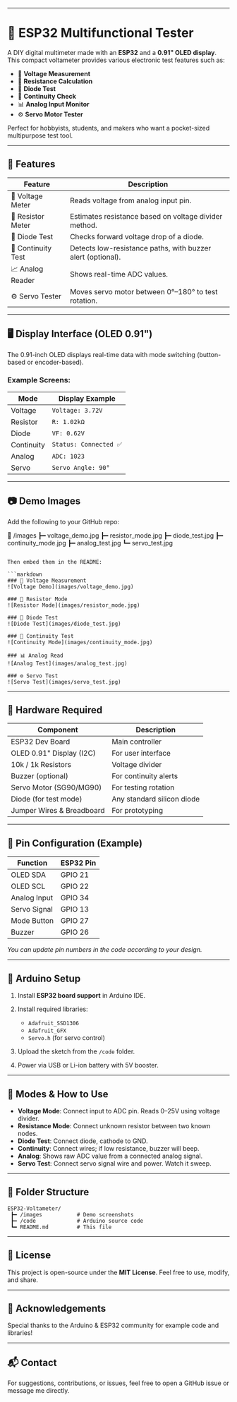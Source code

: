 

---

# 🔌 ESP32 Multifunctional Tester

A DIY digital multimeter made with an **ESP32** and a **0.91" OLED display**. This compact voltameter provides various electronic test features such as:
- 📐 **Voltage Measurement**
- 📏 **Resistance Calculation**
- 🔦 **Diode Test**
- 🔔 **Continuity Check**
- 📊 **Analog Input Monitor**
- ⚙️ **Servo Motor Tester**

Perfect for hobbyists, students, and makers who want a pocket-sized multipurpose test tool.

---

## 🧰 Features

| Feature            | Description |
|--------------------|-------------|
| 🔋 Voltage Meter    | Reads voltage from analog input pin. |
| 📏 Resistor Meter   | Estimates resistance based on voltage divider method. |
| 🔦 Diode Test       | Checks forward voltage drop of a diode. |
| 🔔 Continuity Test  | Detects low-resistance paths, with buzzer alert (optional). |
| 📈 Analog Reader    | Shows real-time ADC values. |
| ⚙️ Servo Tester      | Moves servo motor between 0°–180° to test rotation. |

---

## 🖥️ Display Interface (OLED 0.91")

The 0.91-inch OLED displays real-time data with mode switching (button-based or encoder-based).

### Example Screens:

| Mode | Display Example |
|------|-----------------|
| Voltage | `Voltage: 3.72V` |
| Resistor | `R: 1.02kΩ` |
| Diode | `VF: 0.62V` |
| Continuity | `Status: Connected ✅` |
| Analog | `ADC: 1023` |
| Servo | `Servo Angle: 90°` |

---

## 📷 Demo Images

Add the following to your GitHub repo:


📁 /images
┣━ voltage\_demo.jpg
┣━ resistor\_mode.jpg
┣━ diode\_test.jpg
┣━ continuity\_mode.jpg
┣━ analog\_test.jpg
┗━ servo\_test.jpg

````

Then embed them in the README:

```markdown
### 🔋 Voltage Measurement
![Voltage Demo](images/voltage_demo.jpg)

### 📏 Resistor Mode
![Resistor Mode](images/resistor_mode.jpg)

### 🔦 Diode Test
![Diode Test](images/diode_test.jpg)

### 🔔 Continuity Test
![Continuity Mode](images/continuity_mode.jpg)

### 📊 Analog Read
![Analog Test](images/analog_test.jpg)

### ⚙️ Servo Test
![Servo Test](images/servo_test.jpg)
````

---

## 🔧 Hardware Required

| Component                 | Description                |
| ------------------------- | -------------------------- |
| ESP32 Dev Board           | Main controller            |
| OLED 0.91" Display (I2C)  | For user interface         |
| 10k / 1k Resistors        | Voltage divider            |
| Buzzer (optional)         | For continuity alerts      |
| Servo Motor (SG90/MG90)   | For testing rotation       |
| Diode (for test mode)     | Any standard silicon diode |
| Jumper Wires & Breadboard | For prototyping            |

---

## 🔌 Pin Configuration (Example)

| Function     | ESP32 Pin |
| ------------ | --------- |
| OLED SDA     | GPIO 21   |
| OLED SCL     | GPIO 22   |
| Analog Input | GPIO 34   |
| Servo Signal | GPIO 13   |
| Mode Button  | GPIO 27   |
| Buzzer       | GPIO 26   |

*You can update pin numbers in the code according to your design.*

---

## 💾 Arduino Setup

1. Install **ESP32 board support** in Arduino IDE.
2. Install required libraries:

   * `Adafruit_SSD1306`
   * `Adafruit_GFX`
   * `Servo.h` (for servo control)
3. Upload the sketch from the `/code` folder.
4. Power via USB or Li-ion battery with 5V booster.

---

## 🧪 Modes & How to Use

* **Voltage Mode**: Connect input to ADC pin. Reads 0–25V using voltage divider.
* **Resistance Mode**: Connect unknown resistor between two known nodes.
* **Diode Test**: Connect diode, cathode to GND.
* **Continuity**: Connect wires; if low resistance, buzzer will beep.
* **Analog**: Shows raw ADC value from a connected analog signal.
* **Servo Test**: Connect servo signal wire and power. Watch it sweep.

---

## 📁 Folder Structure

```
ESP32-Voltameter/
 ┣━ /images           # Demo screenshots
 ┣━ /code             # Arduino source code
 ┗━ README.md         # This file
```

---

## 📜 License

This project is open-source under the **MIT License**. Feel free to use, modify, and share.

---

## 🙌 Acknowledgements

Special thanks to the Arduino & ESP32 community for example code and libraries!

---

## 📬 Contact

For suggestions, contributions, or issues, feel free to open a GitHub issue or message me directly.
